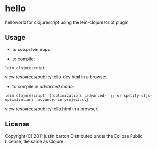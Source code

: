 # hello

helloworld for clojurescript using the lein-clojurescript plugin

## Usage

* to setup:      lein deps

* to compile:
```
lein clojurescript
```
view resources/public/hello-dev.html in a browser.

* to compile in *advanced mode*:
```
lein clojurescript '{:optimizations :advanced}' ;; or specify cljs-optimizations :advanced in project.clj
```
view resources/public/hello.html in a browser.

## License
Copyright (C) 2011 justin barton
Distributed under the Eclipse Public License, the same as Clojure.
